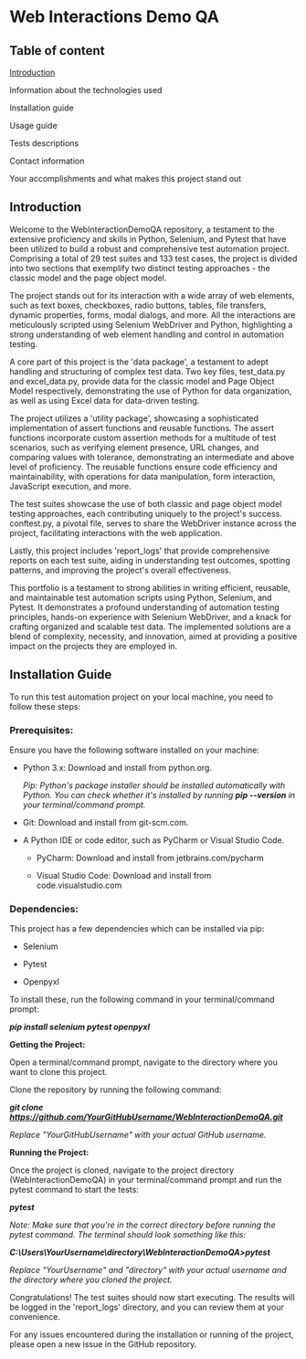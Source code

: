 # Web Interactions Demo QA
## Table of content
[Introduction](#Introduction)

Information about the technologies used

Installation guide

Usage guide

Tests descriptions

Contact information

Your accomplishments and what makes this project stand out

## Introduction
Welcome to the WebInteractionDemoQA repository, a testament to the extensive proficiency and skills in Python, Selenium, and Pytest that have been utilized to build a robust and comprehensive test automation project. Comprising a total of 29 test suites and 133 test cases, the project is divided into two sections that exemplify two distinct testing approaches - the classic model and the page object model.

The project stands out for its interaction with a wide array of web elements, such as text boxes, checkboxes, radio buttons, tables, file transfers, dynamic properties, forms, modal dialogs, and more. All the interactions are meticulously scripted using Selenium WebDriver and Python, highlighting a strong understanding of web element handling and control in automation testing.

A core part of this project is the 'data package', a testament to adept handling and structuring of complex test data. Two key files, test_data.py and excel_data.py, provide data for the classic model and Page Object Model respectively, demonstrating the use of Python for data organization, as well as using Excel data for data-driven testing.

The project utilizes a 'utility package', showcasing a sophisticated implementation of assert functions and reusable functions. The assert functions incorporate custom assertion methods for a multitude of test scenarios, such as verifying element presence, URL changes, and comparing values with tolerance, demonstrating an intermediate and above level of proficiency. The reusable functions ensure code efficiency and maintainability, with operations for data manipulation, form interaction, JavaScript execution, and more.

The test suites showcase the use of both classic and page object model testing approaches, each contributing uniquely to the project's success. conftest.py, a pivotal file, serves to share the WebDriver instance across the project, facilitating interactions with the web application.

Lastly, this project includes 'report_logs' that provide comprehensive reports on each test suite, aiding in understanding test outcomes, spotting patterns, and improving the project's overall effectiveness.

This portfolio is a testament to strong abilities in writing efficient, reusable, and maintainable test automation scripts using Python, Selenium, and Pytest. It demonstrates a profound understanding of automation testing principles, hands-on experience with Selenium WebDriver, and a knack for crafting organized and scalable test data. The implemented solutions are a blend of complexity, necessity, and innovation, aimed at providing a positive impact on the projects they are employed in.

## Installation Guide

To run this test automation project on your local machine, you need to follow these steps:

### Prerequisites:

Ensure you have the following software installed on your machine:

+ Python 3.x: Download and install from python.org.

  _Pip: Python's package installer should be installed automatically with Python. You can check whether it's installed by running **_pip --version_** in your terminal/command prompt._

+ Git: Download and install from git-scm.com.

+ A Python IDE or code editor, such as PyCharm or Visual Studio Code.

  + PyCharm: Download and install from jetbrains.com/pycharm

  + Visual Studio Code: Download and install from code.visualstudio.com

### Dependencies:

This project has a few dependencies which can be installed via pip:

+ Selenium

+ Pytest

+ Openpyxl

To install these, run the following command in your terminal/command prompt:

***pip install selenium pytest openpyxl***


**Getting the Project:**

Open a terminal/command prompt, navigate to the directory where you want to clone this project.

Clone the repository by running the following command:

***git clone https://github.com/YourGitHubUsername/WebInteractionDemoQA.git***

_Replace "YourGitHubUsername" with your actual GitHub username._


**Running the Project:**

Once the project is cloned, navigate to the project directory (WebInteractionDemoQA) in your terminal/command prompt and run the pytest command to start the tests:

***pytest***

_Note: Make sure that you're in the correct directory before running the pytest command. The terminal should look something like this:_

***C:\Users\YourUsername\directory\WebInteractionDemoQA>pytest***

_Replace "YourUsername" and "directory" with your actual username and the directory where you cloned the project._

Congratulations! The test suites should now start executing. The results will be logged in the 'report_logs' directory, and you can review them at your convenience.

For any issues encountered during the installation or running of the project, please open a new issue in the GitHub repository.